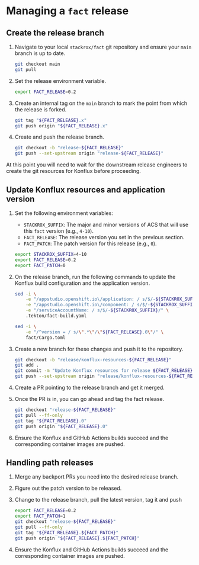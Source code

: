 # Managing a `fact` release

## Create the release branch

1. Navigate to your local `stackrox/fact` git repository and ensure your
`main` branch is up to date.

    ```sh
    git checkout main
    git pull
    ```

1. Set the release environment variable.

    ```sh
    export FACT_RELEASE=0.2
    ```

1. Create an internal tag on the `main` branch to mark the point from
which the release is forked.

    ```sh
    git tag "${FACT_RELEASE}.x"
    git push origin "${FACT_RELEASE}.x"
    ```

1. Create and push the release branch.

    ```sh
    git checkout -b "release-${FACT_RELEASE}"
    git push --set-upstream origin "release-${FACT_RELEASE}"
    ```

At this point you will need to wait for the downstream release engineers
to create the git resources for Konflux before proceeding.

## Update Konflux resources and application version

1.  Set the following environment variables:

    *   `STACKROX_SUFFIX`: The major and minor versions of ACS that will use this `fact` version (e.g., `4-10`).
    *   `FACT_RELEASE`: The release version you set in the previous section.
    *   `FACT_PATCH`: The patch version for this release (e.g., `0`).

    ```sh
    export STACKROX_SUFFIX=4-10
    export FACT_RELEASE=0.2
    export FACT_PATCH=0
    ```

1.  On the release branch, run the following commands to update the
Konflux build configuration and the application version.

    ```sh
    sed -i \
        -e "/appstudio.openshift.io\/application: / s/$/-${STACKROX_SUFFIX}/" \
        -e "/appstudio.openshift.io\/component: / s/$/-${STACKROX_SUFFIX}/" \
        -e "/serviceAccountName: / s/$/-${STACKROX_SUFFIX}/" \
        .tekton/fact-build.yaml

    sed -i \
        -e "/^version = / s/\".*\"/\"${FACT_RELEASE}.0\"/" \
        fact/Cargo.toml
    ```

1. Create a new branch for these changes and push it to the repository.
    ```sh
    git checkout -b "release/konflux-resources-${FACT_RELEASE}"
    git add .
    git commit -m "Update Konflux resources for release ${FACT_RELEASE}"
    git push --set-upstream origin "release/konflux-resources-${FACT_RELEASE}"
    ```

1. Create a PR pointing to the release branch and get it merged.
1. Once the PR is in, you can go ahead and tag the fact release.

    ```sh
    git checkout "release-${FACT_RELEASE}"
    git pull --ff-only
    git tag "${FACT_RELEASE}.0"
    git push origin "${FACT_RELEASE}.0"
    ```

1. Ensure the Konflux and GitHub Actions builds succeed and the
corresponding container images are pushed.

## Handling path releases

1. Merge any backport PRs you need into the desired release branch.
1. Figure out the patch version to be released.
1. Change to the release branch, pull the latest version, tag it and
push

    ```sh
    export FACT_RELEASE=0.2
    export FACT_PATCH=1
    git checkout "release-${FACT_RELEASE}"
    git pull --ff-only
    git tag "${FACT_RELEASE}.${FACT_PATCH}"
    git push origin "${FACT_RELEASE}.${FACT_PATCH}"
    ```

1. Ensure the Konflux and GitHub Actions builds succeed and the
corresponding container images are pushed.
